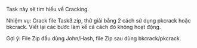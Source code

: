 Task này sẽ tìm hiểu về Cracking.

Nhiệm vụ: Crack file Task3.zip, thử giải bằng 2 cách sử dụng pkcrack hoặc bkcrack. Viết lại các bước làm kể cả cách đó không hoạt động.

Gợi ý: File Zip đầu dùng John/Hash, file Zip sau dùng bkcrack/pkcrack.
